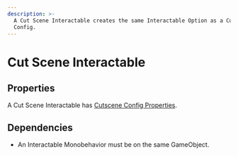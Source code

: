 ```yaml
---
description: >-
  A Cut Scene Interactable creates the same Interactable Option as a Cutscene
  Config.
---
```


# Cut Scene Interactable

## Properties

A Cut Scene Interactable has [Cutscene Config Properties](../../scriptable-objects/interactable-option-configurations/cutscene-config.md#properties).

## Dependencies

* An Interactable Monobehavior must be on the same GameObject.
